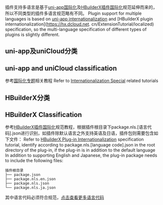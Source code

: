 插件支持多语言是基于[uni-app国际化](https://uniapp.dcloud.net.cn/tutorial/i18n.html)及[HBuilderX插件国际化](https://hx.dcloud.net.cn/ExtensionTutorial/localized)规范延伸而来的，所以不同类型的插件多语言规范略有不同。
Plugin support for multiple languages is based on [uni-app internationalization](https://uniapp.dcloud.net.cn/tutorial/i18n.html) and [HBuilderX plugin internationalization](https://hx.dcloud.net. cn/ExtensionTutorial/localized) specification, so the multi-language specification of different types of plugins is slightly different.

## uni-app及uniCloud分类
## uni-app and uniCloud classification
参考[国际化专题](https://uniapp.dcloud.net.cn/tutorial/i18n.html)相关教程
Refer to [Internationalization Special](https://uniapp.dcloud.net.cn/tutorial/i18n.html) related tutorials

## HBuilderX分类
## HBuilderX Classification
参考[HBuilderX插件国际化](https://hx.dcloud.net.cn/ExtensionTutorial/localized)规范教程，根据插件根目录下package.nls.[语言代码].json进行识别，如插件除默认语言之外支持英语及日语，插件包则需要包含如下文件：
Refer to [HBuilderX Plug-in Internationalization](https://hx.dcloud.net.cn/ExtensionTutorial/localized) specification tutorial, identify according to package.nls.[language code].json in the root directory of the plug-in, if the plug-in is in addition to the default language In addition to supporting English and Japanese, the plug-in package needs to include the following files:
```
插件根目录
├── package.json
├── package.nls.en.json
├── package.nls.json
└── package.nls.ja.json
```
其中语言代码必须符合规范，[点击查看更多语言代码](https://github.com/dcloudio/hbuilderx-language-packs/blob/main/docs/localizations.html)